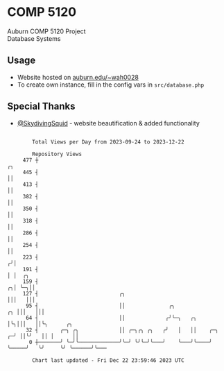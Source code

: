 # COMP 5120
Auburn COMP 5120 Project  
Database Systems

## Usage
- Website hosted on [auburn.edu/~wah0028](https://webhome.auburn.edu/~wah0028/)
- To create own instance, fill in the config vars in `src/database.php`

## Special Thanks
- [@SkydivingSquid](https://github.com/SkydivingSquid) - website beautification & added functionality

```

        Total Views per Day from 2023-09-24 to 2023-12-22

        Repository Views
     477 ┼                                                                       ╭╮
     445 ┤                                                                       ││
     413 ┤                                                                       ││
     382 ┤                                                                       ││
     350 ┤                                                                       ││
     318 ┤                                                                       ││
     286 ┤                                                                       ││
     254 ┤                                                                       ││
     223 ┤                                                                      ╭╯│
     191 ┤                                                                      │ │  ╭╮
     159 ┤                                                                    ╭╮│ ╰─╮││
     127 ┤                          ╭╮                                        │││   │││
      95 ┤                          ││              ╭╮                     ╭╮ │││   │││
      64 ┤                          ││             ╭╯╰─╮   ╭╮              │╰╮│││   ││╰╮      ╭╮
      32 ┤       ╭─╮ ╭╮             ││ ╭─╮╭╮ ╭╮   ╭╯   │   ││    ╭─╮     ╭─╯ ││╰╯   ││ │      ││
       0 ┼───────╯ ╰─╯╰─────────────╯╰─╯ ╰╯╰─╯╰───╯    ╰───╯╰────╯ ╰─────╯   ╰╯     ╰╯ ╰──────╯╰───

        Chart last updated - Fri Dec 22 23:59:46 2023 UTC
        
```
